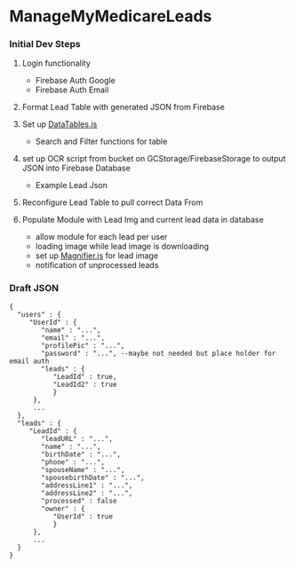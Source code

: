 # ManageMyMedicareLeads

### Initial Dev Steps

1. Login functionality
    * Firebase Auth Google
    * Firebase Auth Email
  
2. Format Lead Table with generated JSON from Firebase

3. Set up [DataTables.js]
    * Search and Filter functions for table

4. set up OCR script from bucket on GCStorage/FirebaseStorage to output JSON into Firebase Database
    * Example Lead Json

5. Reconfigure Lead Table to pull correct Data From

6. Populate Module with Lead Img and current lead data in database
    * allow module for each lead per user
    * loading image while lead image is downloading
    * set up [Magnifier.js] for lead image
    * notification of unprocessed leads
    
  
### Draft JSON

    {
      "users" : {
         "UserId" : {
            "name" : "...",
            "email" : "...",
            "profilePic" : "...",
            "password" : "...", --maybe not needed but place holder for email auth
            "leads" : {
               "LeadId" : true,
               "LeadId2" : true
               }
          },
          ...
      },
      "leads" : {
         "LeadId" : {
            "leadURL" : "...",
            "name" : "...",
            "birthDate" : "...",
            "phone" : "...",
            "spouseName" : "...",
            "spousebirthDate" : "...",
            "addressLine1" : "...",
            "addressLine2" : "...",
            "processed" : false
            "owner" : {
               "UserId" : true
               }
          },
          ...
      }
    }     
          

[Magnifier.js]: http://mark-rolich.github.io/Magnifier.js/
[DataTables.js]: https://datatables.net/
